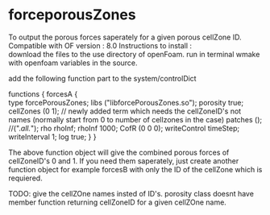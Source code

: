 # forceporousZones
To output the porous forces saperately for a given porous cellZone ID. 
Compatible with OF version : 8.0
Instructions to install :  
download the files to the use directory of openFoam. 
run in terminal wmake with openfoam variables in the source.

add the following function part to the system/controlDict

functions
{
   forcesA
   {	
	 type 		forcePorousZones;
	 libs		("libforcePorousZones.so");
	 porosity 	true;
	 cellZones	(0 1);  // newly added term which needs the cellZoneID's not names (normally start from 0 to number of cellzones in the case) 
	 patches 	(); //(".*all.*");
	 rho 		rhoInf;
	 rhoInf 	1000;
	 CofR 		(0 0 0);
	 writeControl   timeStep;
	 writeInterval  1;
	 log 		true;
   }
}

The above function object will give the combined porous forces of cellZoneID's 0 and 1. 
If you need them saperately, just create another function object for example forcesB with only the ID of the cellZone which is requiered.

TODO: give the cellZOne names insted of ID's. 
porosity class doesnt have member function returning cellZoneID for a given cellZOne name.
